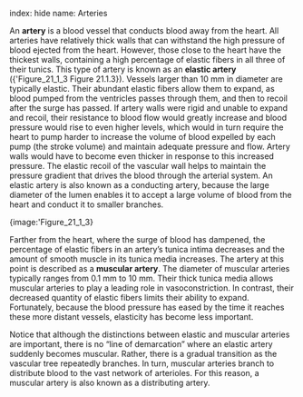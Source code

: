 index: hide
name: Arteries

An  **artery** is a blood vessel that conducts blood away from the heart. All arteries have relatively thick walls that can withstand the high pressure of blood ejected from the heart. However, those close to the heart have the thickest walls, containing a high percentage of elastic fibers in all three of their tunics. This type of artery is known as an  **elastic artery** ({'Figure_21_1_3 Figure 21.1.3}). Vessels larger than 10 mm in diameter are typically elastic. Their abundant elastic fibers allow them to expand, as blood pumped from the ventricles passes through them, and then to recoil after the surge has passed. If artery walls were rigid and unable to expand and recoil, their resistance to blood flow would greatly increase and blood pressure would rise to even higher levels, which would in turn require the heart to pump harder to increase the volume of blood expelled by each pump (the stroke volume) and maintain adequate pressure and flow. Artery walls would have to become even thicker in response to this increased pressure. The elastic recoil of the vascular wall helps to maintain the pressure gradient that drives the blood through the arterial system. An elastic artery is also known as a conducting artery, because the large diameter of the lumen enables it to accept a large volume of blood from the heart and conduct it to smaller branches.


{image:'Figure_21_1_3}
        

Farther from the heart, where the surge of blood has dampened, the percentage of elastic fibers in an artery’s tunica intima decreases and the amount of smooth muscle in its tunica media increases. The artery at this point is described as a  **muscular artery**. The diameter of muscular arteries typically ranges from 0.1 mm to 10 mm. Their thick tunica media allows muscular arteries to play a leading role in vasoconstriction. In contrast, their decreased quantity of elastic fibers limits their ability to expand. Fortunately, because the blood pressure has eased by the time it reaches these more distant vessels, elasticity has become less important.

Notice that although the distinctions between elastic and muscular arteries are important, there is no “line of demarcation” where an elastic artery suddenly becomes muscular. Rather, there is a gradual transition as the vascular tree repeatedly branches. In turn, muscular arteries branch to distribute blood to the vast network of arterioles. For this reason, a muscular artery is also known as a distributing artery.
